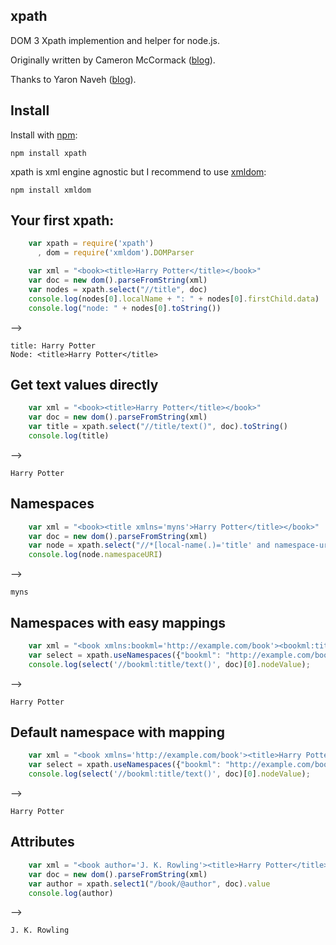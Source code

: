 ## xpath
DOM 3 Xpath implemention and helper for node.js.

Originally written by Cameron McCormack ([blog](http://mcc.id.au/xpathjs)).

Thanks to Yaron Naveh ([blog](http://webservices20.blogspot.com/)).

## Install
Install with [npm](http://github.com/isaacs/npm):

    npm install xpath

xpath is xml engine agnostic but I recommend to use [xmldom](https://github.com/jindw/xmldom):

    npm install xmldom


## Your first xpath:
`````javascript
	var xpath = require('xpath')
	  , dom = require('xmldom').DOMParser

	var xml = "<book><title>Harry Potter</title></book>"
	var doc = new dom().parseFromString(xml)
	var nodes = xpath.select("//title", doc)
	console.log(nodes[0].localName + ": " + nodes[0].firstChild.data)
	console.log("node: " + nodes[0].toString())
`````
-->

	title: Harry Potter
	Node: <title>Harry Potter</title>

## Get text values directly
`````javascript
    var xml = "<book><title>Harry Potter</title></book>"
    var doc = new dom().parseFromString(xml)
    var title = xpath.select("//title/text()", doc).toString()
    console.log(title)
`````
-->

    Harry Potter

## Namespaces
`````javascript
    var xml = "<book><title xmlns='myns'>Harry Potter</title></book>"
    var doc = new dom().parseFromString(xml)
    var node = xpath.select("//*[local-name(.)='title' and namespace-uri(.)='myns']", doc)[0]
    console.log(node.namespaceURI)
`````
-->

    myns

## Namespaces with easy mappings
`````javascript
    var xml = "<book xmlns:bookml='http://example.com/book'><bookml:title>Harry Potter</bookml:title></book>"
    var select = xpath.useNamespaces({"bookml": "http://example.com/book"});
    console.log(select('//bookml:title/text()', doc)[0].nodeValue);
`````
-->

    Harry Potter

## Default namespace with mapping
`````javascript
    var xml = "<book xmlns='http://example.com/book'><title>Harry Potter</title></book>"
    var select = xpath.useNamespaces({"bookml": "http://example.com/book"});
    console.log(select('//bookml:title/text()', doc)[0].nodeValue);
`````
-->

    Harry Potter

## Attributes
`````javascript
    var xml = "<book author='J. K. Rowling'><title>Harry Potter</title></book>"
    var doc = new dom().parseFromString(xml)
    var author = xpath.select1("/book/@author", doc).value
    console.log(author)
`````
-->

    J. K. Rowling
